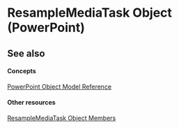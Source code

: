 
# ResampleMediaTask Object (PowerPoint)




## See also


#### Concepts


 [PowerPoint Object Model Reference](00acd64a-5896-0459-39af-98df2849849e.md)
#### Other resources


 [ResampleMediaTask Object Members](1a7736dd-c61d-a88d-9cc7-8f9db782ae14.md)

